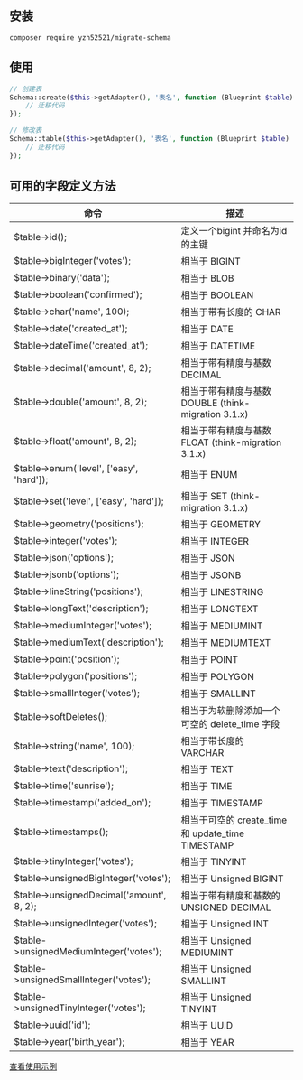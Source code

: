 ## 安装
```shell
composer require yzh52521/migrate-schema
```
## 使用
```php
// 创建表
Schema::create($this->getAdapter(), '表名', function (Blueprint $table) {
    // 迁移代码
});

// 修改表
Schema::table($this->getAdapter(), '表名', function (Blueprint $table) {
    // 迁移代码
});
```
## 可用的字段定义方法

| 命令                                       | 描述                                         |
|------------------------------------------|--------------------------------------------|
| $table->id();                            | 定义一个bigint 并命名为id的主键                       |
| $table->bigInteger('votes');             | 相当于 BIGINT                                 |
| $table->binary('data');                  | 相当于 BLOB                                   |
| $table->boolean('confirmed');            | 相当于 BOOLEAN                                |
| $table->char('name', 100);               | 相当于带有长度的 CHAR                              |
| $table->date('created_at');              | 相当于 DATE                                   |
| $table->dateTime('created_at');          | 相当于 DATETIME                               |
| $table->decimal('amount', 8, 2);         | 相当于带有精度与基数 DECIMAL                         |
|$table->double('amount', 8, 2); | 相当于带有精度与基数 DOUBLE (think-migration 3.1.x)  |
|$table->float('amount', 8, 2);| 相当于带有精度与基数 FLOAT   (think-migration 3.1.x) |
| $table->enum('level', ['easy', 'hard']); | 相当于 ENUM                                   |
| $table->set('level', ['easy', 'hard']);  | 相当于 SET     (think-migration 3.1.x)        |
| $table->geometry('positions');           | 相当于 GEOMETRY                               |
| $table->integer('votes');                | 相当于 INTEGER                                |
| $table->json('options');                 | 相当于 JSON                                   |
| $table->jsonb('options');                | 相当于 JSONB                                  |
| $table->lineString('positions');         | 相当于 LINESTRING                             |
| $table->longText('description');         | 相当于 LONGTEXT                               |
| $table->mediumInteger('votes');          | 相当于 MEDIUMINT                              |
| $table->mediumText('description');       | 相当于 MEDIUMTEXT                             |
| $table->point('position');               | 相当于 POINT                                  |
| $table->polygon('positions');            | 相当于 POLYGON                                |
| $table->smallInteger('votes');           | 相当于 SMALLINT                               |
| $table->softDeletes();                   | 相当于为软删除添加一个可空的 delete_time 字段              |
| $table->string('name', 100);             | 相当于带长度的 VARCHAR                            |
| $table->text('description');             | 相当于 TEXT                                   |
| $table->time('sunrise');                 | 相当于 TIME                                   |
| $table->timestamp('added_on');           | 相当于 TIMESTAMP                              |
| $table->timestamps();                    | 相当于可空的 create_time 和 update_time TIMESTAMP |
| $table->tinyInteger('votes');            | 相当于 TINYINT                                |
| $table->unsignedBigInteger('votes');     | 相当于 Unsigned BIGINT                        |
| $table->unsignedDecimal('amount', 8, 2); | 相当于带有精度和基数的 UNSIGNED DECIMAL               |
| $table->unsignedInteger('votes');        | 相当于 Unsigned INT                           |
| $table->unsignedMediumInteger('votes');  | 相当于 Unsigned MEDIUMINT                     |
| $table->unsignedSmallInteger('votes');   | 相当于 Unsigned SMALLINT                      |
| $table->unsignedTinyInteger('votes');    | 相当于 Unsigned TINYINT                       |
| $table->uuid('id');                      | 相当于 UUID                                   |
| $table->year('birth_year');              | 相当于 YEAR                                   |

[查看使用示例](./example/20230905140550_test.php)
